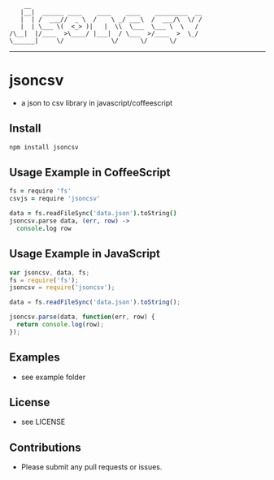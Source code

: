 
        __                                               
       |__|  ______ ____    ____    ____    _________  __
       |  | /  ___//  _ \  /    \ _/ ___\  /  ___/\  \/ /
       |  | \___ \(  <_> )|   |  \\  \___  \___ \  \   / 
    /\__|  |/____  >\____/ |___|  / \___  >/____  >  \_/  
    \______|     \/             \/      \/      \/        

    
---

# jsoncsv
- a json to csv library in javascript/coffeescript

## Install

``` bash
npm install jsoncsv

```

## Usage Example in CoffeeScript

``` coffeescript
fs = require 'fs'
csvjs = require 'jsoncsv'

data = fs.readFileSync('data.json').toString()
jsoncsv.parse data, (err, row) -> 
  console.log row

```

## Usage Example in JavaScript

``` javascript
var jsoncsv, data, fs;
fs = require('fs');
jsoncsv = require('jsoncsv');

data = fs.readFileSync('data.json').toString();

jsoncsv.parse(data, function(err, row) {
  return console.log(row);
});

```

## Examples

* see example folder

## License

* see LICENSE

## Contributions

* Please submit any pull requests or issues.
